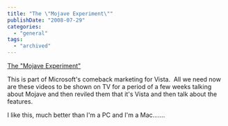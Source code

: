 ```yaml
---
title: "The \"Mojave Experiment\""
publishDate: "2008-07-29"
categories: 
  - "general"
tags:
  - "archived"
---
```


[The "Mojave Experiment"](https://www.mojaveexperiment.com/)

This is part of Microsoft's comeback marketing for Vista.  All we need now are these videos to be shown on TV for a period of a few weeks talking about Mojave and then reviled them that it's Vista and then talk about the features.

I like this, much better than I'm a PC and I'm a Mac.......
